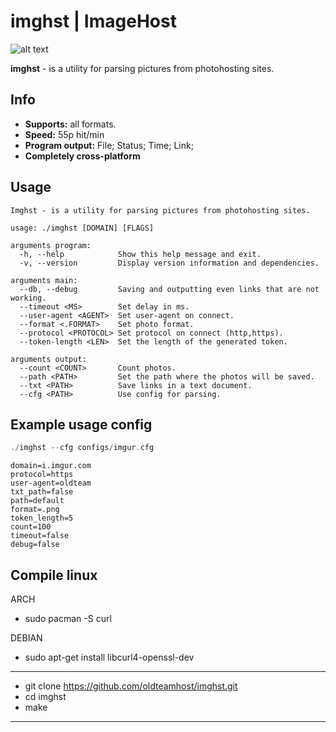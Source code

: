 # imghst | ImageHost
![alt text](https://i.imgur.com/7SlZJb1.png)


**imghst** - is a utility for parsing pictures from photohosting sites.

## Info
- **Supports:** all formats.
- **Speed:** 55p hit/min
- **Program output:** File; Status; Time; Link;
- **Completely cross-platform**

## Usage
```
Imghst - is a utility for parsing pictures from photohosting sites.

usage: ./imghst [DOMAIN] [FLAGS]

arguments program:
  -h, --help            Show this help message and exit.
  -v, --version         Display version information and dependencies.

arguments main:
  --db, --debug         Saving and outputting even links that are not working.
  --timeout <MS>        Set delay in ms.
  --user-agent <AGENT>  Set user-agent on connect.
  --format <.FORMAT>    Set photo format.
  --protocol <PROTOCOL> Set protocol on connect (http,https).
  --token-length <LEN>  Set the length of the generated token.

arguments output:
  --count <COUNT>       Count photos.
  --path <PATH>         Set the path where the photos will be saved.
  --txt <PATH>          Save links in a text document.
  --cfg <PATH>          Use config for parsing.
```

## Example usage config
``` C
./imghst --cfg configs/imgur.cfg
```
```
domain=i.imgur.com
protocol=https
user-agent=oldteam
txt_path=false
path=default
format=.png
token_length=5
count=100
timeout=false
debug=false
```


## Compile linux
ARCH  
- sudo pacman -S curl

DEBIAN  
- sudo apt-get install libcurl4-openssl-dev
- -----------
- git clone https://github.com/oldteamhost/imghst.git
- cd imghst
- make
------------------------------------
